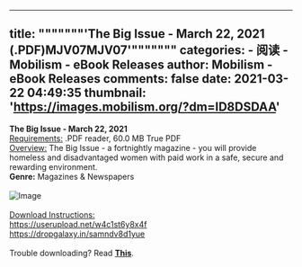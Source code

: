 
---
title: """""""'The Big Issue - March 22, 2021 (.PDF)MJV07MJV07'"""""""
categories: 
    - 阅读
    - Mobilism - eBook Releases
author: Mobilism - eBook Releases
comments: false
date: 2021-03-22 04:49:35
thumbnail: 'https://images.mobilism.org/?dm=ID8DSDAA'
---

<div>   
<span style="font-weight: bold">The Big Issue - March 22, 2021</span><br><span style="text-decoration: underline">Requirements:</span> .PDF reader, 60.0 MB True PDF<br><span style="text-decoration: underline">Overview:</span> The Big Issue - a fortnightly magazine - you will provide homeless and disadvantaged women with paid work in a safe, secure and rewarding environment.<br><span style="font-weight: bold">Genre:</span> Magazines & Newspapers <br><br><img src="https://images.mobilism.org/?dm=ID8DSDAA" alt="Image" referrerpolicy="no-referrer"><br><br><span style="text-decoration: underline">Download Instructions:</span><br><a class="postlink" href="https://userupload.net/w4c1st6y8x4f">https://userupload.net/w4c1st6y8x4f</a>
<br><a class="postlink" href="https://dropgalaxy.in/samndv8d1yue">https://dropgalaxy.in/samndv8d1yue</a><br><br>Trouble downloading? Read <a href="https://forum.mobilism.org/viewtopic.php?f=19&t=649944" class="postlink"><span style="font-weight: bold">This</span></a>.  
</div>
            